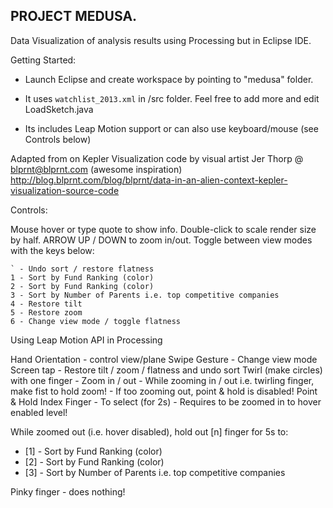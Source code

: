 
PROJECT MEDUSA.
---------------

Data Visualization of analysis results using Processing but in Eclipse IDE.

Getting Started:

* Launch Eclipse and create workspace by pointing to "medusa" folder. 

* It uses `watchlist_2013.xml` in /src folder. Feel free to add more and edit LoadSketch.java

- Its includes Leap Motion support or can also use keyboard/mouse (see Controls below)

Adapted from on Kepler Visualization code by visual artist Jer Thorp @ blprnt@blprnt.com (awesome inspiration)
http://blog.blprnt.com/blog/blprnt/data-in-an-alien-context-kepler-visualization-source-code

Controls:

Mouse hover or type quote to show info.
Double-click to scale render size by half.
ARROW UP / DOWN to zoom in/out.
Toggle between view modes with the keys below:

	` - Undo sort / restore flatness
	1 - Sort by Fund Ranking (color)
	2 - Sort by Fund Ranking (color)
	3 - Sort by Number of Parents i.e. top competitive companies
	4 - Restore tilt
	5 - Restore zoom
	6 - Change view mode / toggle flatness

Using Leap Motion API in Processing
 
 Hand Orientation - control view/plane
 Swipe Gesture - Change view mode
 Screen tap - Restore tilt / zoom / flatness and undo sort
 Twirl (make circles) with one finger - Zoom in / out
	- While zooming in / out i.e. twirling finger, make fist to hold zoom!
	- If too zooming out, point & hold is disabled!
  Point & Hold Index Finger - To select (for 2s)
	- Requires to be zoomed in to hover enabled level!
	
 While zoomed out (i.e. hover disabled), hold out [n] finger for 5s to:
* [1] - Sort by Fund Ranking (color)
* [2] - Sort by Fund Ranking (color)
* [3] - Sort by Number of Parents i.e. top competitive companies

Pinky finger - does nothing!

